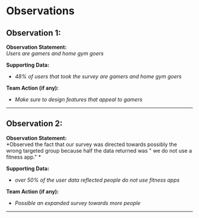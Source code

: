 # Observations

## Observation 1:
[//]: (Peter)
**Observation Statement:**  
*Users are gamers and home gym goers*

**Supporting Data:**  
- *48% of users that took the survey are gamers and home gym goers*

**Team Action (if any):**  
- *Make sure to design features that appeal to gamers*

---

## Observation 2:
[//]: (Jonathan)
**Observation Statement:**  
*Observed the fact that our survey was directed towards possibly the wrong targeted group because half the data returned was " we do not use a fitness app." *

**Supporting Data:**  
- *over 50% of the user data reflected people do not use fitness apps*

**Team Action (if any):**  
- *Possible an expanded survey towards more people*

---
